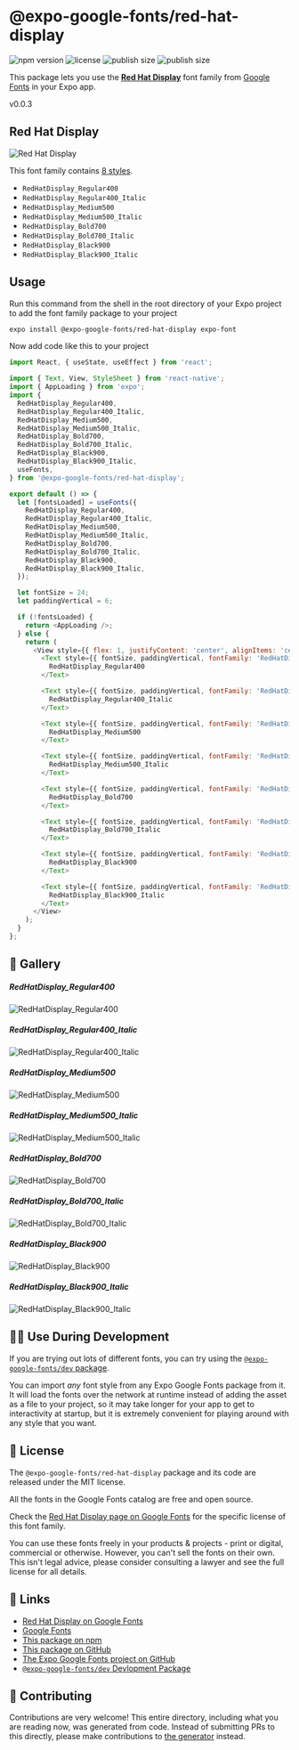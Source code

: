 # @expo-google-fonts/red-hat-display

![npm version](https://flat.badgen.net/npm/v/@expo-google-fonts/red-hat-display)
![license](https://flat.badgen.net/github/license/expo/google-fonts)
![publish size](https://flat.badgen.net/packagephobia/install/@expo-google-fonts/red-hat-display)
![publish size](https://flat.badgen.net/packagephobia/publish/@expo-google-fonts/red-hat-display)

This package lets you use the [**Red Hat Display**](https://fonts.google.com/specimen/Red+Hat+Display) font family from [Google Fonts](https://fonts.google.com/) in your Expo app.

v0.0.3

## Red Hat Display

![Red Hat Display](./font-family.png)

This font family contains [8 styles](#-gallery).

- `RedHatDisplay_Regular400`
- `RedHatDisplay_Regular400_Italic`
- `RedHatDisplay_Medium500`
- `RedHatDisplay_Medium500_Italic`
- `RedHatDisplay_Bold700`
- `RedHatDisplay_Bold700_Italic`
- `RedHatDisplay_Black900`
- `RedHatDisplay_Black900_Italic`

## Usage

Run this command from the shell in the root directory of your Expo project to add the font family package to your project
```sh
expo install @expo-google-fonts/red-hat-display expo-font
```

Now add code like this to your project
```js
import React, { useState, useEffect } from 'react';

import { Text, View, StyleSheet } from 'react-native';
import { AppLoading } from 'expo';
import {
  RedHatDisplay_Regular400,
  RedHatDisplay_Regular400_Italic,
  RedHatDisplay_Medium500,
  RedHatDisplay_Medium500_Italic,
  RedHatDisplay_Bold700,
  RedHatDisplay_Bold700_Italic,
  RedHatDisplay_Black900,
  RedHatDisplay_Black900_Italic,
  useFonts,
} from '@expo-google-fonts/red-hat-display';

export default () => {
  let [fontsLoaded] = useFonts({
    RedHatDisplay_Regular400,
    RedHatDisplay_Regular400_Italic,
    RedHatDisplay_Medium500,
    RedHatDisplay_Medium500_Italic,
    RedHatDisplay_Bold700,
    RedHatDisplay_Bold700_Italic,
    RedHatDisplay_Black900,
    RedHatDisplay_Black900_Italic,
  });

  let fontSize = 24;
  let paddingVertical = 6;

  if (!fontsLoaded) {
    return <AppLoading />;
  } else {
    return (
      <View style={{ flex: 1, justifyContent: 'center', alignItems: 'center' }}>
        <Text style={{ fontSize, paddingVertical, fontFamily: 'RedHatDisplay_Regular400' }}>
          RedHatDisplay_Regular400
        </Text>

        <Text style={{ fontSize, paddingVertical, fontFamily: 'RedHatDisplay_Regular400_Italic' }}>
          RedHatDisplay_Regular400_Italic
        </Text>

        <Text style={{ fontSize, paddingVertical, fontFamily: 'RedHatDisplay_Medium500' }}>
          RedHatDisplay_Medium500
        </Text>

        <Text style={{ fontSize, paddingVertical, fontFamily: 'RedHatDisplay_Medium500_Italic' }}>
          RedHatDisplay_Medium500_Italic
        </Text>

        <Text style={{ fontSize, paddingVertical, fontFamily: 'RedHatDisplay_Bold700' }}>
          RedHatDisplay_Bold700
        </Text>

        <Text style={{ fontSize, paddingVertical, fontFamily: 'RedHatDisplay_Bold700_Italic' }}>
          RedHatDisplay_Bold700_Italic
        </Text>

        <Text style={{ fontSize, paddingVertical, fontFamily: 'RedHatDisplay_Black900' }}>
          RedHatDisplay_Black900
        </Text>

        <Text style={{ fontSize, paddingVertical, fontFamily: 'RedHatDisplay_Black900_Italic' }}>
          RedHatDisplay_Black900_Italic
        </Text>
      </View>
    );
  }
};

```

## 🔡 Gallery

##### RedHatDisplay_Regular400
![RedHatDisplay_Regular400](./675f7abfa369dc6992d9baf79751a6887711f613b7b4783502dbc42d135ad755.ttf.png)

##### RedHatDisplay_Regular400_Italic
![RedHatDisplay_Regular400_Italic](./2e8b90fd9cbce501f652d35b743083be439853e2ee98669ec4885ca518c7fb30.ttf.png)

##### RedHatDisplay_Medium500
![RedHatDisplay_Medium500](./93f27cfcf7823481e7194e5feb84bb5724ae4d872ae2d45469fe2732eb1ffbba.ttf.png)

##### RedHatDisplay_Medium500_Italic
![RedHatDisplay_Medium500_Italic](./fde77be04a3ff0a0162557ffb4a34ea35bfc2b6d6221ea52f4784ee861d23115.ttf.png)

##### RedHatDisplay_Bold700
![RedHatDisplay_Bold700](./7897d54780c1af5e3be81c46c850d6cf5cab921a6d3b9b6f01bc53832a8fba74.ttf.png)

##### RedHatDisplay_Bold700_Italic
![RedHatDisplay_Bold700_Italic](./7d663aae94b1599f6acc3c66f68bd11753c1f0065a6dfd808229663939991c88.ttf.png)

##### RedHatDisplay_Black900
![RedHatDisplay_Black900](./f3fa64617097c3954eacdd21e4502eb79d00053e29ca37b5e0047cf0e3d49aaa.ttf.png)

##### RedHatDisplay_Black900_Italic
![RedHatDisplay_Black900_Italic](./ea4b150dc2f0ba9a550b1a93217bc8dd275a6534aca092096abff10a4751dab1.ttf.png)


## 👩‍💻 Use During Development

If you are trying out lots of different fonts, you can try using the [`@expo-google-fonts/dev` package](https://github.com/expo/google-fonts/tree/master/font-packages/dev#readme).

You can import *any* font style from any Expo Google Fonts package from it. It will load the fonts
over the network at runtime instead of adding the asset as a file to your project, so it may take longer
for your app to get to interactivity at startup, but it is extremely convenient
for playing around with any style that you want.

## 📖 License

The `@expo-google-fonts/red-hat-display` package and its code are released under the MIT license.

All the fonts in the Google Fonts catalog are free and open source.

Check the [Red Hat Display page on Google Fonts](https://fonts.google.com/specimen/Red+Hat+Display) for the specific license of this font family.

You can use these fonts freely in your products & projects - print or digital, commercial or otherwise. However, you can't sell the fonts on their own. This isn't legal advice, please consider consulting a lawyer and see the full license for all details.

## 🔗 Links

- [Red Hat Display on Google Fonts](https://fonts.google.com/specimen/Red+Hat+Display)
- [Google Fonts](https://fonts.google.com/)
- [This package on npm](https://www.npmjs.com/package/@expo-google-fonts/red-hat-display)
- [This package on GitHub](https://github.com/expo/google-fonts/tree/master/font-packages/red-hat-display)
- [The Expo Google Fonts project on GitHub](https://github.com/expo/google-fonts)
- [`@expo-google-fonts/dev` Devlopment Package](https://github.com/expo/google-fonts/tree/master/font-packages/dev)


## 🤝 Contributing

Contributions are very welcome! This entire directory, including what you are reading now, was generated from code. Instead of submitting PRs to this directly, please make contributions to [the generator](https://github.com/expo/google-fonts/tree/master/packages/generator) instead.

